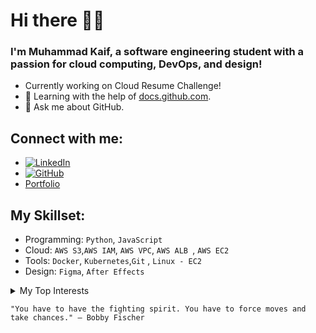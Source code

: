 # Hi there 👋🏻  
### I'm Muhammad Kaif, a software engineering student with a passion for cloud computing, DevOps, and design!  
- Currently working on Cloud Resume Challenge!  
- 📖 Learning with the help of [docs.github.com](https://docs.github.com).  
- 💬 Ask me about GitHub.  

## Connect with me:  
- [![LinkedIn](https://img.shields.io/badge/-LinkedIn-blue?logo=linkedin&logoColor=white&style=flat)](www.linkedin.com/in/muhammad-kaif-leghari-5a24a7303)  
- [![GitHub](https://img.shields.io/badge/-GitHub-black?logo=github&logoColor=white&style=flat)](https://github.com/Muhammad-Kaif-leghari) 
- [Portfolio](https://muhammad-kaif.carrd.co)  

## My Skillset:  
- Programming: `Python`, `JavaScript`
- Cloud: `AWS S3`,`AWS IAM`, `AWS VPC`, `AWS ALB `, `AWS EC2`
- Tools: `Docker`, `Kubernetes`,` Git ` , `Linux - EC2`
- Design: `Figma`, `After Effects` 


<details>
<summary>My Top Interests</summary>  

| Rank |     Interests     |  
|-----:|-------------------|  
|   1|       AWS           |  
|   2|  DevOps Practices   |
|   3|  Infrastructure     |
|   4|  Chess              |
</details>  
 
`"You have to have the fighting spirit. You have to force moves and take chances." – Bobby Fischer`

<!---
Muhammad-Kaif-leghari/Muhammad-Kaif-leghari is a ✨ special ✨ repository because its `README.md` (this file) appears on your GitHub profile.
You can click the Preview link to take a look at your changes.
--->
